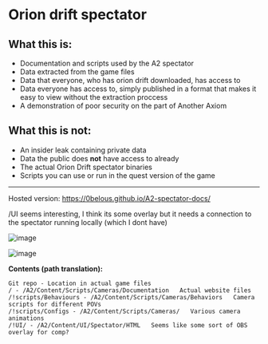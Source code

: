 # Orion drift spectator

## What this is:
- Documentation and scripts used by the A2 spectator
- Data extracted from the game files
- Data that everyone, who has orion drift downloaded, has access to
- Data everyone has access to, simply published in a format that makes it easy to view without the extraction proccess
- A demonstration of poor security on the part of Another Axiom

## What this is not:
- An insider leak containing private data
- Data the public does **not** have access to already
- The actual Orion Drift spectator binaries
- Scripts you can use or run in the quest version of the game

<hr>

Hosted version: https://0belous.github.io/A2-spectator-docs/

/UI seems interesting, I think its some overlay but it needs a connection to the spectator running locally (which I dont have)

![image](https://github.com/user-attachments/assets/730cda6e-f353-402e-a25b-21ba3d44ce22)

![image](https://github.com/user-attachments/assets/7aea73a5-b0aa-493d-a57e-045f8176eaf5)


**Contents (path translation):**
```
Git repo - Location in actual game files
/ - /A2/Content/Scripts/Cameras/Documentation   Actual website files
/!scripts/Behaviours - /A2/Content/Scripts/Cameras/Behaviors   Camera scripts for different POVs
/!scripts/Configs - /A2/Content/Scripts/Cameras/   Various camera animations
/!UI/ - /A2/Content/UI/Spectator/HTML   Seems like some sort of OBS overlay for comp?
```
